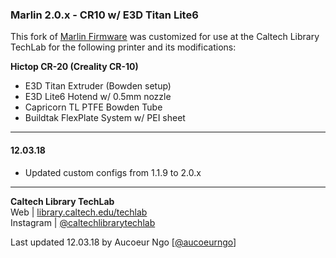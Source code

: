 ### Marlin 2.0.x - CR10 w/ E3D Titan Lite6

This fork of [Marlin Firmware](https://github.com/MarlinFirmware) was customized for use at the Caltech Library TechLab for the following printer and its modifications:

__Hictop CR-20 (Creality CR-10)__   

  + E3D Titan Extruder (Bowden setup)
  + E3D Lite6 Hotend w/ 0.5mm nozzle
  + Capricorn TL PTFE Bowden Tube
  + Buildtak FlexPlate System w/ PEI sheet

----------------------------------------------------------
#### 12.03.18
  - Updated custom configs from 1.1.9 to 2.0.x

----------------------------------------------------------  
__Caltech Library TechLab__  
Web | [library.caltech.edu/techlab](https://www.library.caltech.edu/resources/techlab)  
Instagram | [@caltechlibrarytechlab](http://instagram.com/caltechlibrarytechlab/)

Last updated 12.03.18 by Aucoeur Ngo [[@aucoeurngo](https://github.com/aucoeurngo)]
